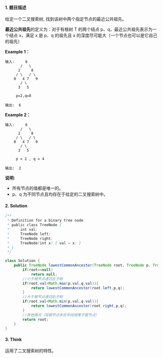 #### 1. 题目描述

给定一个二叉搜索树, 找到该树中两个指定节点的最近公共祖先。

**最近公共祖先**的定义为：对于有根树 T 的两个结点 p、q，最近公共祖先表示为一个结点 x，满足 x 是 p、q 的祖先且 x 的深度尽可能大（一个节点也可以是它自己的祖先）

**Example 1：**

```
输入:     6
  	   /   \
  	  2     8
	 / \   / \
	0   4 7   9
	   / \
      3   5
      
     p=2,q=8

输出:  6
```

**Example 2：**

```
输入:     6
  	   /   \
  	  2     8
	 / \   / \
	0   4 7   9
	   / \
      3   5
      
     p = 2 , q = 4

输出:  2
```

**说明:**

- 所有节点的值都是唯一的。
- p、q 为不同节点且均存在于给定的二叉搜索树中。

#### 2. Solution

```java
/**
 * Definition for a binary tree node.
 * public class TreeNode {
 *     int val;
 *     TreeNode left;
 *     TreeNode right;
 *     TreeNode(int x) { val = x; }
 * }
 */

class Solution {
    public TreeNode lowestCommonAncestor(TreeNode root, TreeNode p, TreeNode q){
        if(root==null)
            return null;
        //小于根节点递归左子树
        if(root.val>Math.max(p.val,q.val)){
            return lowestCommonAncestor(root.left,p,q);
        }
        //大于根节点递归右子树
        if(root.val<Math.min(p.val,q.val)){
            return lowestCommonAncestor(root.right,p,q);
        }
        //其他情况（将根节点夹在中间或等于根节点）
        return root;
    }
}
```

#### 3. Think

运用了二叉搜索树的特性。